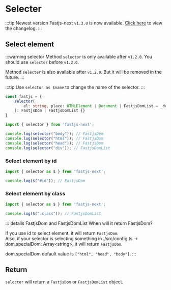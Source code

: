 # Selecter

:::tip Newest version
Fastjs-next `v1.3.0` is now available. [Click here](../other/changelog.html) to view the changelog.
:::

## Select element

:::warning selector <Badge text="v1.2.0" type="tip" />
Method `selector` is only available after `v1.2.0`. You should use `selecter` before `v1.2.0`.

Method `selecter` is also available after `v1.2.0`. But it will be removed in the future.
:::

:::tip
Use `selector as $name` to change the name of the selector.
:::

```typescript
const fastjs = {
    selector(
        el: string, place: HTMLElement | Document | FastjsDomList = _dev._dom // _dev._dom: document
    ): FastjsDom | FastjsDomList {}
}
```

```javascript
import { selector } from 'fastjs-next';

console.log(selector("body")); // FastjsDom
console.log(selector("html")); // FastjsDom
console.log(selector("head")); // FastjsDom
console.log(selector("div")); // FastjsDomList
```

### Select element by id

```javascript
import { selector as $ } from 'fastjs-next';

console.log($("#id")); // FastjsDom
```

### Select element by class

```javascript
import { selector as $ } from 'fastjs-next';

console.log($(".class")); // FastjsDomList
```

::: details FastjsDom and FastjsDomList
When will it return FastjsDom?

If you use id to select element, it will return `FastjsDom`.<br/>
Also, if your selector is selecting something in ./src/config.ts -> dom.specialDom: Array\<string\>, it will return `FastjsDom`.

dom.specialDom default value is `["html", "head", "body"]`.
:::

## Return

`selector` will return a `FastjsDom` or `FastjsDomList` object.